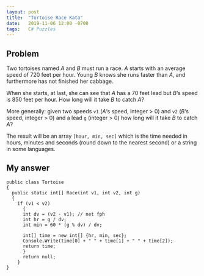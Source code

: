 ```yaml
---
layout: post
title:  "Tortoise Race Kata"
date:   2019-11-06 12:00 -0700
tags:   C# Puzzles
---
```

## Problem
Two tortoises named *A* and *B* must run a race. *A* starts with an average speed of 720 feet per hour. Young *B* knows she runs faster than *A*, and furthermore has not finished her cabbage.

When she starts, at last, she can see that *A* has a 70 feet lead but *B*‘s speed is 850 feet per hour. How long will it take *B* to catch *A*?

More generally: given two speeds `v1` (*A*‘s speed, integer > 0) and `v2` (*B*‘s speed, integer > 0) and a lead `g` (integer > 0) how long will it take *B* to catch *A*?

The result will be an array `[hour, min, sec]` which is the time needed in hours, minutes and seconds (round down to the nearest second) or a string in some languages.

## My answer
    public class Tortoise
    {
      public static int[] Race(int v1, int v2, int g) 
      {
        if (v1 < v2) 
          {
          int dv = (v2 - v1); // net fph 
          int hr = g / dv;     
          int min = 60 * (g % dv) / dv;
          
          int[] time = new int[] {hr, min, sec};
          Console.Write(time[0] + " " + time[1] + " " + time[2]);
          return time;
          }
          return null;
        }
    }
